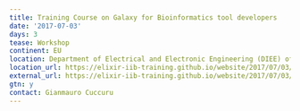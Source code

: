 ```yaml
---
title: Training Course on Galaxy for Bioinformatics tool developers
date: '2017-07-03'
days: 3
tease: Workshop
continent: EU
location: Department of Electrical and Electronic Engineering (DIEE) of University of Cagliari, Italy
location_url: https://elixir-iib-training.github.io/website/2017/07/03/Galaxy-Cagliari.html
external_url: https://elixir-iib-training.github.io/website/2017/07/03/Galaxy-Cagliari.html
gtn: y
contact: Gianmauro Cuccuru
---
```

